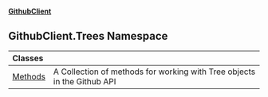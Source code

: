 #### [GithubClient](index 'index')

## GithubClient.Trees Namespace

| Classes | |
| :--- | :--- |
| [Methods](GithubClient.Trees.Methods 'GithubClient.Trees.Methods') | A Collection of methods for working with Tree objects in the Github API |
